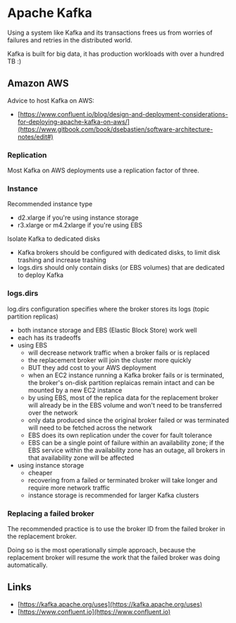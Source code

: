 # Apache Kafka

Using a system like Kafka and its transactions frees us from worries of failures and retries in the distributed world.

Kafka is built for big data, it has production workloads with over a hundred TB :\)

## Amazon AWS

Advice to host Kafka on AWS:

* [https://www.confluent.io/blog/design-and-deployment-considerations-for-deploying-apache-kafka-on-aws/](https://www.gitbook.com/book/dsebastien/software-architecture-notes/edit#)

### Replication

Most Kafka on AWS deployments use a replication factor of three.

### Instance

Recommended instance type

* d2.xlarge if you're using instance storage
* r3.xlarge or m4.2xlarge if you're using EBS

Isolate Kafka to dedicated disks

* Kafka brokers should be configured with dedicated disks, to limit disk trashing and increase trashing
* logs.dirs should only contain disks \(or EBS volumes\) that are dedicated to deploy Kafka

### logs.dirs

log.dirs configuration specifies where the broker stores its logs \(topic partition replicas\)

* both instance storage and EBS \(Elastic Block Store\) work well
* each has its tradeoffs
* using EBS
  * will decrease network traffic when a broker fails or is replaced
  * the replacement broker will join the cluster more quickly
  * BUT they add cost to your AWS deployment
  * when an EC2 instance running a Kafka broker fails or is terminated, the broker's on-disk partition replaicas remain intact and can be mounted by a new EC2 instance
  * by using EBS, most of the replica data for the replacement broker will already be in the EBS volume and won't need to be transferred over the network
  * only data produced since the original broker failed or was terminated will need to be fetched across the network
  * EBS does its own replication under the cover for fault tolerance
  * EBS can be a single point of failure within an availability zone; if the EBS service within the availability zone has an outage, all brokers in that availability zone will be affected
* using instance storage
  * cheaper
  * recovering from a failed or terminated broker will take longer and require more network traffic
  * instance storage is recommended for larger Kafka clusters

### Replacing a failed broker

The recommended practice is to use the broker ID from the failed broker in the replacement broker.

Doing so is the most operationally simple approach, because the replacement broker will resume the work that the failed broker was doing automatically.

## Links

* [https://kafka.apache.org/uses](https://kafka.apache.org/uses)
* [https://www.confluent.io](https://www.confluent.io)



